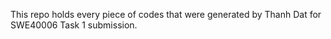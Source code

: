 This repo holds every piece of codes that were generated by Thanh Dat for SWE40006 Task 1 submission. 
